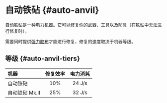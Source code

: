 # 自动铁砧 {#auto-anvil}

自动铁砧是一种[电力机器](/Electric-Machines#machines)。它可以修复你的武器、工具以及防具（在铁砧中无法进行修复时）。

需要同时提供[强力胶布](/Miscellaneous-Items)才能进行修复，修复的速度取决于机器等级。

## 等级 {#auto-anvil-tiers}

| 机器          | 修复效率 | 电力消耗 |
| :----------- | :-----: | :--------: |
| 自动铁砧       | 10%    | 24 J/s      |
| 自动铁砧 Mk.II | 25%    | 32 J/s      |
